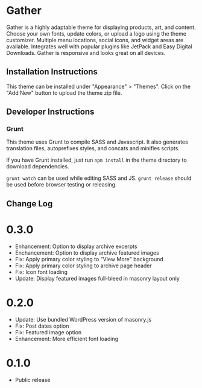 # Gather

Gather is a highly adaptable theme for displaying products, art, and content.  Choose your own fonts, update colors, or upload a logo using the theme customizer.  Multiple menu locations, social icons, and widget areas are available.  Integrates well with popular plugins like JetPack and Easy Digital Downloads.  Gather is responsive and looks great on all devices.

## Installation Instructions

This theme can be installed under "Appearance" > "Themes".  Click on the "Add New" button to upload the theme zip file.

## Developer Instructions

### Grunt

This theme uses Grunt to compile SASS and Javascript.  It also generates translation files, autoprefixes styles, and concats and minifies scripts.

If you have Grunt installed, just run `npm install` in the theme directory to download dependencies.

`grunt watch` can be used while editing SASS and JS.
`grunt release` should be used before browser testing or releasing.

## Change Log

0.3.0
===

* Enhancement: Option to display archive excerpts
* Enchancement: Option to display archive featured images
* Fix: Apply primary color styling to "View More" background
* Fix: Apply primary color styling to archive page header
* Fix: Icon font loading
* Update: Display featured images full-bleed in masonry layout only

0.2.0
===

* Update: Use bundled WordPress version of masonry.js
* Fix: Post dates option
* Fix: Featured image option
* Enhancement: More efficient font loading

0.1.0
===

* Public release
